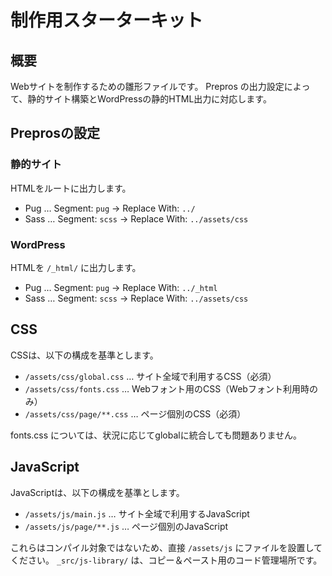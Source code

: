 
制作用スターターキット
==================================================


概要
--------------------------------------------------

Webサイトを制作するための雛形ファイルです。
Prepros の出力設定によって、静的サイト構築とWordPressの静的HTML出力に対応します。




Preprosの設定
--------------------------------------------------

### 静的サイト

HTMLをルートに出力します。

* Pug … Segment: `pug` → Replace With: `../`
* Sass … Segment: `scss` → Replace With: `../assets/css`


### WordPress

HTMLを `/_html/` に出力します。

* Pug … Segment: `pug` → Replace With: `../_html`
* Sass … Segment: `scss` → Replace With: `../assets/css`




CSS
--------------------------------------------------

CSSは、以下の構成を基準とします。

* `/assets/css/global.css` … サイト全域で利用するCSS（必須）
* `/assets/css/fonts.css` … Webフォント用のCSS（Webフォント利用時のみ）
* `/assets/css/page/**.css` … ページ個別のCSS（必須）

fonts.css については、状況に応じてglobalに統合しても問題ありません。




JavaScript
--------------------------------------------------

JavaScriptは、以下の構成を基準とします。

* `/assets/js/main.js` … サイト全域で利用するJavaScript
* `/assets/js/page/**.js` … ページ個別のJavaScript

これらはコンパイル対象ではないため、直接 `/assets/js` にファイルを設置してください。
`_src/js-library/` は、コピー＆ペースト用のコード管理場所です。


